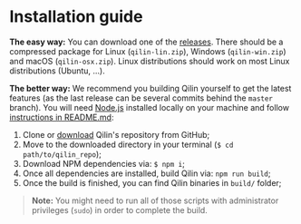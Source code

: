# Installation guide

**The easy way:**
You can download one of the [releases](https://github.com/Bartozzz/Qilin/releases). There should be a compressed package for Linux (`qilin-lin.zip`), Windows (`qilin-win.zip`) and macOS (`qilin-osx.zip`). Linux distributions should work on most Linux distributions (Ubuntu, …).

**The better way:**
We recommend you building Qilin yourself to get the latest features (as the last release can be several commits behind the `master` branch). You will need [Node.js](https://nodejs.org/en/download/) installed locally on your machine and follow [instructions in README.md](https://github.com/Bartozzz/Qilin#development):

1. Clone or [download](https://github.com/Bartozzz/Qilin/archive/master.zip) Qilin's repository from GitHub;
2. Move to the downloaded directory in your terminal (`$ cd path/to/qilin_repo`);
3. Download NPM dependencies via: `$ npm i`;
4. Once all dependencies are installed, build Qilin via: `npm run build`;
5. Once the build is finished, you can find Qilin binaries in `build/` folder;

> **Note:** You might need to run all of those scripts with administrator privileges (`sudo`) in order to complete the build.
